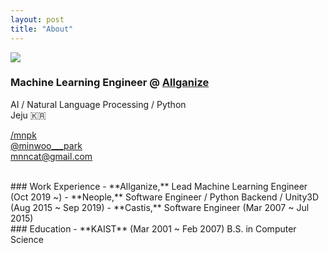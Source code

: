 ```yaml
---
layout: post
title: "About"
---
```


![](https://mnpk.github.io/public/about.png)  


### Machine Learning Engineer @ [Allganize](https://allganize.ai/)
AI / Natural Language Processing / Python  
Jeju :kr:  

<a href="https://github.com/mnpk" target="_blank"><i class="fab fa-github"></i> /mnpk</a>  
<a href="https://github.com/mnpk" target="_blank"><i class="fab fa-twitter"></i> @minwoo___park</a>  
<a href="https://github.com/mnpk" target="_blank"><i class="far fa-envelope"></i> mnncat@gmail.com</a>  



 
<br>
### Work Experience
- **Allganize,**  Lead Machine Learning Engineer  (Oct 2019 ~)  
- **Neople,**  Software Engineer / Python Backend / Unity3D (Aug 2015 ~ Sep 2019)  
- **Castis,**  Software Engineer (Mar 2007 ~ Jul 2015)  

   
<br>
### Education
- **KAIST** (Mar 2001 ~ Feb 2007)  B.S. in Computer Science




